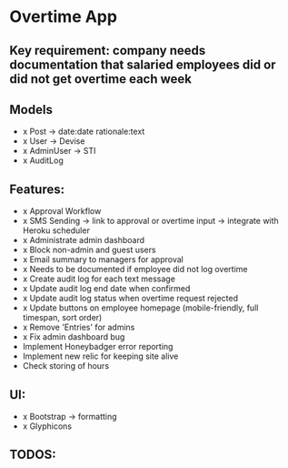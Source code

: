 # Overtime App

## Key requirement: company needs documentation that salaried employees did or did not get overtime each week

## Models
- x Post -> date:date rationale:text
- x User -> Devise
- x AdminUser -> STI
- x AuditLog

## Features:
- x Approval Workflow
- x SMS Sending -> link to approval or overtime input -> integrate with Heroku scheduler
- x Administrate admin dashboard
- x Block non-admin and guest users
- x Email summary to managers for approval
- x Needs to be documented if employee did not log overtime
- x Create audit log for each text message
- x Update audit log end date when confirmed
- x Update audit log status when overtime request rejected
- x Update buttons on employee homepage (mobile-friendly, full timespan, sort order)
- x Remove 'Entries' for admins
- x Fix admin dashboard bug
- Implement Honeybadger error reporting
- Implement new relic for keeping site alive
- Check storing of hours

## UI:
- x Bootstrap -> formatting
- x Glyphicons

## TODOS: